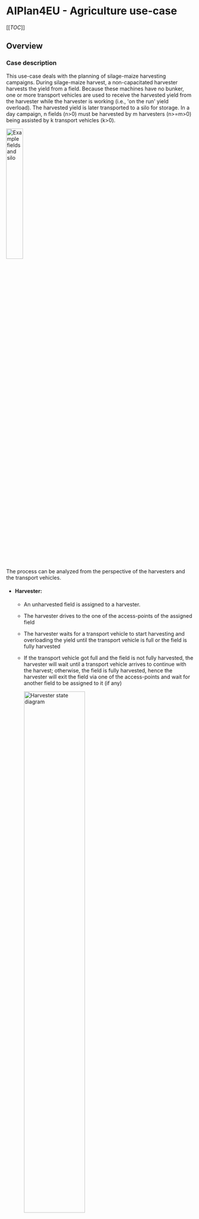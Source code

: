 # AIPlan4EU - Agriculture use-case

[[_TOC_]]



## Overview



### Case description

This use-case deals with the planning of silage-maize harvesting campaigns. During silage-maize harvest, a non-capacitated harvester harvests the yield from a field. Because these machines have no bunker, one or more transport vehicles are used to receive the harvested yield from the harvester while the harvester is working (i.e., 'on the run' yield overload). The harvested yield is later transported to a silo for storage. In a day campaign, n fields (n>0) must be harvested by m harvesters (n>=m>0) being assisted by k transport vehicles (k>0). 

<img src="documentation/images/fields and silo (satellite).jpg" alt="Example fields and silo" title="Example fields and silo" width=30% />



The process can be analyzed from the perspective of the harvesters and the transport vehicles.

* #### Harvester:

  * An unharvested field is assigned to a harvester. 

  * The harvester drives to the one of the access-points of the assigned field

  * The harvester waits for a transport vehicle to start harvesting and overloading the yield until the transport vehicle is full or the field is fully harvested

  * If the transport vehicle got full and the field is not fully harvested, the harvester will wait until a transport vehicle arrives to continue with the harvest; otherwise, the field is fully harvested, hence the harvester will exit the field via one of the access-points and wait for another field to be assigned to it (if any)

    

    <img src="documentation/images/state diagram - harvester.jpg" alt="Harvester state diagram" title="Harvester state diagram" width=60% />

    

* #### Transport vehicle (TV):

  A transport vehicle can do two things: a) drive to a field to assist a harvester (only if the transport vehicle is not full and the harvester still needs assistance to complete the field); or b) drive to a silo and unload the yield (only if there is yield in its bunker to be unloaded)

  **a) Assist harvester (overload)**

  * The TV drives to one of the access-points of the corresponding field
  * The TV drives to the location (inside the field) where its overloading window will start and, if needed, waits for the harvester to start overloading
  * The TV drives behind/along-side the harvester while the harvester harvests and overloads the yield into the TV's bunker.
  * Once the TV is full or the field is fully harvested, the TV exits the field via one of the access-points. 
  * If the TV is full, it will have to drive to a silo to unload the yield; otherwise, it can either drive to a silo to unload the yield or go assist a harvester.

  **b) Unload at silo**

  * The TV drives to a silo access (unloading) point (SAP). The silo must have enough overall capacity to receive/store the yield in the TV's bunker.
  * Wait (near the SAP) until the SAP is available and has enough capacity for the TV to unload all the yield in its bunker.
  * The TV unloads the yield at the SAP
  * The TV is free to assist a harvester with an empty bunker

  

  <img src="documentation/images/state diagram - TV.jpg" alt="Transport vehicle state diagram" title="Transport vehicle state diagram" width=60% />

  

At the moment, a simplified version of the process at the silo is considered. In this simplified version, the yield unloaded at the silo's access/unloading points (SAPs) is immediately transfered into the general silo storage location. The silo's SAPs have infinite capacity, and they can be used by several transport vehicles simultaneously. In the more complex version, each SAP has a capacity and can only be used by one TV at a time. The yield unloaded in a silo's SAP is transfered to the silo's (main) storage area by one or more compaction vehicles assigned to the silo. These compactors can sweep a certain amount of yield in each tour, hence restoring the SAPs capacity so that other TVs can unload there in the future. 

* #### Compactor:

  * Wait until a silo access/unloading point (with yield) is assigned to it. 
  * Sweep the SAP, transferring yield from the SAP to the silo storage location. 
  * After the sweep, the compactor is free to be used to sweep a SAP. 

  <img src="documentation/images/state diagram - compactor.jpg" alt="Compactor state diagram" title="Compactor state diagram" width=35% />

### Goal

The goal of this use-case is to plan the harvesting of the given fields with the given resources (harvesters, transport vehicles, silos) in a way that the campaign duration is minimized. The planning must consider the capacity constraints of the problem (i.e., the amount of yield in the fields and the capacities of the silos and TVs bunkers), the synchronization between harvesters and TVs during harvesting and overloading, and the duration of the different activities (transit outside the field between locations, transit inside of the fields, harvesting/overloading, unloading at the silo). At the end of the campaign, all fields must be harvested, and all the yield must be located at the silos.

Because the problem for a campaign is defined based on some estimations and assumptions (e.g., average yield mass in the fields [t/ha], constant/fixed machine transit speed and harvester working speeds, etc.), significant deviations to these values could render the generated plan obsolete after some time during the actual harvesting campaign. This is also be caused when the actual execution deviates from the plan, e.g., if a TV takes a longer path to the silo; a TV selects another silo to unload or harvester to assist; a machine has a failure and has to be removed or exchanged; there was a lunch break. Hence, the planning problem must support planning on started/incomplete campaigns, based on the current field, machines and silos states. 





## Unified Planning (UP)



The python implementation can be found in the [up_tsb_agriculture](up_tsb_agriculture) directory.



### Modeling

Given the required synchronization between machines and the time-dependent conditions and effects, the silage maize harvest represents a temporal planning problem. However, some adjustments were made to the problem definition to also represent the problem as a sequential planning problem  (with some limitations), by internally managing action durations, synchronization conditions, and computed timestamps via fluents. Therefore, two versions were developed, one for temporal planning and one for sequential planning. 

To synchronize the tasks performed by the machines (e.g., drive a TV to a field and wait for the respective overload activity, harvest the field while overloading from a harvester to the assigned transport vehicle, drive the TV to a silo and download), `DurativeActions` were used in the temporal problems, where the durations of such actions are either fixed or computed based on the current fluent values (e.g., current location of the machine, machine speed, and transit distance to the goal location for driving-related actions; current amount of yield in the TV bunker and TV unloading rate for unload-related actions; etc.). In the case of sequential planning, the problem actions were modified and decoupled, using `InstantaneousActions` together with extra control fluents to manage the synchronization and action durations internally.  It is important to note that not only the actions differ between the temporal and sequential planning approaches, but also the fluents used: some fluents are used in both approaches, whereas others are specific to the planning type. The action definitions for temporal and sequential planning can be found [here](up_tsb_agriculture/up_interface/actions/temporal) and [here](up_tsb_agriculture/up_interface/actions/sequential), respectivelly.

The management of resources (availability, capacity constraints, etc) are managed using boolean, numeric and `UserType` fluents. Boolean and numeric fluents are used to keep track of constant values (e.g., distance between locations, TV total bunker capacities) and object states (e.g., current TV bunker mass, yield mass remaining at the field, whether the field is completely harvested). The following `UserTypes` were introduced: `Harvester`, `TransportVehicle`, `Field`, `FieldAccess`, `Silo`, `SiloAccess`, `MachineInitLoc`, and `Compactor` (not used at the moment). These user types are used thoughout the planning process to keep track of facts such as whether a machine is at a specific location (`Field`, `FieldAccess`, `SiloAccess`, `MachineInitLoc`), or which harvester has been assigned to a field.

Moreover, intermediate effects were used in the temporal planning approach to specify important events within actions composed by more than one task. For example, an action `do_overload_and_exit` is composed by the TV tasks 'harvest and overload' and 'exit the field when the overload is finished', hence there will be an intermediate event 'overload finished' within the duration of the action, which enables the next TV to start to overload before the current TV reaches the field exit. Other intermediate effects are presented in the form of optional control windows, to ensure the an action is planned as soon as it is possible. For instance, once a TV has finished overloading, is full, and is located at a field exit, it is not desired that it remains idle at that location, but that is drives immediately to unload at a silo. To control this, a `do_overload_and_exit` action will enable a control fluent (`tv_enabled_to_drive`) at the timing when the TV reaches the field exit (`EndTiming - ɛ`), and disable it at `EndTiming`. Adding said control fluent as a condition to action `drive_tv_from_fap_to_silo_and_unload` will ensure that the planner will be able to plan the drive action only within the specified window (`ɛ`).

Finally, custom heuristics were developed to improve the planning times and the quality of the resulting plans, and are specific to the planning approach. By using custom heuristics it is possible to influence the actions selected by the planning engine, for instance, by selecting actions that decrease the amount of unharvested yield and/or increase the amount of yield stored in the silos. Additionally, for temporal planning, it is also possible to add cost-windows similar to the aforementioned control windows, which will enable to add extra costs in the heuristic functions for actions that are not planned timely. For example, if a TV arrives to the field and it is waiting to overload, and the overload from the harvester does not start within a given time (ɛ seconds after the TV arrives to the overloading start location), a penalty cost is added to the costs returned by the heuristic function. This will, for instance, make the planner send a TV to assist a harvester that is waiting to overload instead of sending it to assist a harvester that has already a queue of TVS waiting to overload.

The TSB provides a group of settings (defined [here](up_tsb_agriculture/up_interface/config.py)) that allows the user to control some aspects of the problem definition. The main settings correspond to the problem type (either temporal or sequential), and the types of the effects that will be added to the actions. The aforementioned control and error windows can also be enabled/disabled and configured via the problem settings. Thanks to these settings, more types of engines can be used to solve the problem.

Additionally, it is possible to pre-assign fields to the harvesters, as well as the order in which the fields must be harvested. Likewise, it is possible to pre-assign TVs to the harvesters as well as the order in which the TVs will overload from the harvester. These pre-assignments are done before planning and the corresponding restrictions are included in the problem definition. 



#### UP Features



The following table shows some of the main UP features used by both planning approaches.

| Feature                                                      | Temporal planning | Sequential planning |
| ------------------------------------------------------------ | ----------------- | ------------------- |
| ***General***                                                |                   |                     |
| PROBLEM_CLASS                                                | ACTION_BASED      | ACTION_BASED        |
| Action type                                                  | DurativeAction    | InstantaneousAction |
| Plan type                                                    | TimeTriggeredPlan | SequentialPlan      |
| ***Fluents and numbers***                                    |                   |                     |
| NUMERIC_FLUENTS, OBJECT_FLUENTS                              | X                 | X                   |
| CONTINUOUS_NUMBERS, DISCRETE_NUMBERS                         | X                 | X                   |
| BOUNDED_TYPES                                                | [optional]        | [optional]          |
| ***Effects***                                                |                   |                     |
| Normal effects (FLUENTS_IN_BOOLEAN_ASSIGNMENTS, FLUENTS_IN_NUMERIC_ASSIGNMENTS) | [optional] (1)    | [optional] (1)      |
| SIMULATED_EFFECTS                                            | [optional] (1)    | [optional] (1)      |
| CONDITIONAL_EFFECTS                                          | [optional] (1)    | [optional] (1)      |
| ***Conditions***                                             |                   |                     |
| DISJUNCTIVE_CONDITIONS, EQUALITIES, NEGATIVE_CONDITIONS      | X                 | X                   |
| ***Time and duration***                                      |                   |                     |
| TIMED_GOALS, TIMED_EFFECTS                                   | X                 |                     |
| INTERMEDIATE_CONDITIONS_AND_EFFECTS                          | X                 |                     |
| CONTINUOUS_TIME                                              | X                 |                     |
| STATIC_FLUENTS_IN_DURATIONS, FLUENTS_IN_DURATIONS            | X                 |                     |
| ***Quality metrics***                                        |                   |                     |
| MAKESPAN                                                     | [optional] (2)    |                     |
| FINAL_VALUE (MinimizeExpressionOnFinalState)                 |                   | [optional] (2)      |

**Notes:**

1) The following options are available to add the problem action effects (see [config.py](up_tsb_agriculture/up_interface/config.py#L10)): 
   * WITH_ONLY_SIM_EFFECTS (default): All effects are simulated effects
   * WITH_ONLY_NORMAL_EFFECTS: All effects are normal effects (no simulated nor conditional effects)
   * WITH_NORMAL_EFFECTS_AND_SIM_EFFECTS: If a normal effect is given with a proper value, this effect will be used for the respective fluent; otherwise the value for the fluent must be set via simulated effects.
   * WITH_ONLY_SIM_EFFECTS_WHERE_NEEDED: If all effects at a certain timing can be done without simulated effects or conditional effects, normal effects will be used; otherwise, all effects of that timing will be simulated effects.
   * WITH_NORMAL_EFFECTS_AND_CONDITIONAL_EFFECTS: Only normal and conditional effects will be used (no engines that supports the other features also support conditional effects, hence it was not tested)
2) No engines that supports the other features also support quality metrics, hence it was not tested.



## Components



The main components developed for this use-case are presented in the following table:

| Component                                                    | Description                                                  |
| ------------------------------------------------------------ | ------------------------------------------------------------ |
| [Data manager](up_tsb_agriculture/management/global_data_manager.py) | Used to register and access the objects of the harvesting campaign (fields, machines, silos, etc.) and their parameters. |
| [File IO components](up_tsb_agriculture/file_io/json)        | Used to read and write files containing the properties of the objects in the harvesting campaign (fields, machines, silos, etc.) and their current states. |
| [Fluents manager](up_tsb_agriculture/up_interface/fluents.py) | Manages the UP problem fluents, including fluents’ creation and addition to the problem. |
| [Effects handler](up_tsb_agriculture/up_interface/actions/actions_helper.py#L206) | Used to manage the way in which the effects will be added to the problem actions based on the given problem settings. |
| [Problem encoder](up_tsb_agriculture/up_interface/problem_encoder/problem_encoder.py) | Creates the UP problem based on the available data in the data manager, the current states of the fields and machines, and the problem settings provided by the user. |
| [Orchestrator](up_tsb_agriculture/up_interface/orchestrator.py) | Uses a problem encoder to generate a UP problem and generates a UP plan based on the given planning settings. |
| Heuristics factories for [temporal](up_tsb_agriculture/up_interface/heuristics/heuristics_factory.py#L389) and [sequential](up_tsb_agriculture/up_interface/heuristics/heuristics_factory.py#L79) planning | These factories offer a group of predefined custom heuristics that can be used for temporal and sequential planning. |
| [Sequential-plan  generator](up_tsb_agriculture/pre_processing/sequential_plan_generator.py) | Generates a valid plan for a sequential-planning problem, without using UP-planners, by assigning fields and transport vehicles to the harvesters (and their turns) and applying the corresponding actions. The resulting plan can be used to assess the quality of the plans generated by the UP planners, and to include it in the definition of custom heuristics to reject plans that have lower quality (e.g., by limiting the allowed plan duration). |
| [Temporal-](up_tsb_agriculture/post_processing/temporal_plan_decoder.py) and [sequential-](up_tsb_agriculture/post_processing/sequential_plan_decoder.py) plan decoders | The plan decoders obtain information from the UP plans which is later used for analysis and simulation. A plan decoder is available for each of the supported planning types: sequential and temporal. |
| Basic [Temporal-](up_tsb_agriculture/visualization/temporal_plan_plotter.py) and [sequential-](up_tsb_agriculture/visualization/sequential_plan_plotter.py) plan  plotters | These components are used to display the actions (and their durations) related to each of the machines participating in the process. |
| [Plan simulator](up_tsb_agriculture/visualization/plan_simulation_1.py) | Used to simulate and display the states of the problem objects (fields, machines, etc.) for a given UP plan (or a decoded plan of a plan decoder) in the temporal domain. The simulator can be used to obtain the field and machine states at a given timestamp, which can be used to test re-planning. |
| [Out-field route planner](up_tsb_agriculture/route_planning/outfield_route_planning.py) | A simple version of a planner used to generate machine routes/paths for transit between locations (fields, silos, machine initial locations) based on some predefined roads. |
| [Field route planner](up_tsb_agriculture/route_planning/field_route_planning.py) | This component acts as an interface to the Arolib field geometry processing and infield route planning functionalities. |
| [Field partial plan  manager](up_tsb_agriculture/management/field_partial_plan_manager.py) | Used to generate partial field plans via the Field route planner component, corresponding to the route planning of a single overload on partially harvested fields. At the moment, it is not used in the planning process, but only in posterior analysis. |
| [Arolib plan generator](up_tsb_agriculture/post_processing/arolib_plan_generator.py) | Reads a decoded UP plan and generates an Arolib plan (i.e., machine routes) based on it, which includes the corresponding infield route planning via the Field partial plan manager. It also acts as a UP plan decoder, so that the plan simulator can use it. |



## Examples



Two different types of examples are available: loading the campaign data from files; and automatically creating a basic 'fake' campaign. The provided example scripts [plan_campaign.py](up_tsb_agriculture/examples/plan_campaign.py) and [plan_fake_campaign.py](up_tsb_agriculture/examples/plan_fake_campaign.py) can be used as reference to understand how the overall planning process is run (load or create campaign data; set-up the planning and problem settings; use the Orchestrator to define the problem and plan; plot and simulate the plans, etc.).



### Campaign test data

Three different campaigns are available [here](test_data/campaigns):

- [campaign_1](test_data/campaigns/campaign_1): Complete campaign consisting of 6 fields, 1 harvester, 3 transport vehicles, and 1 silo.
- [campaign_2 (6711 s)](test_data/campaigns/campaign_2__6711s): Started campaign consisting of 5 fields, 1 harvester, 6 transport vehicles, and 1 silo. Here, one of the fields is partially harvested and currently being harvested by the harvester. These data correspond to the actual state of a campaign 6711 seconds (112 min) after it started.
- [campaign_3](test_data/campaigns/campaign_3): Complete campaign consisting of 8 fields, 2 harvester, 11 transport vehicles, and 1 silo. 

Additionally, data corresponding to started (incomplete) campaigns is also provided. These data was generated using plans to obtain the field, machine and silo states at a given point in time within the plan duration. For instance, [campaign_3_1H_6TV_state__2711s](test_data/campaigns/campaign_3_1H_6TV_state__2711s) corresponds to the state of `campaign_3` (limited to 1 harvester and 6 TVs) 2711 seconds after the plan started.



### Load campaign data and plan

The [plan_campaign](up_tsb_agriculture/examples/plan_campaign.py) script can be used to load data from a campaign path, define and plan the problem, and plot and simulate the resulting plan if desired. The path to the directory holding the campaign data and other settings can be specified directly using the call arguments. To have an overview of the available options run the script with the `-h` or `--help` option. 

```bash
python3 up_tsb_agriculture/examples/plan_campaign.py -h
```

For example, the following call will load campaign_1, plot the scene, define the problem as a temporal problem, plan the problem, plot the plan, and run the simulation. 

```bash
python3 up_tsb_agriculture/examples/plan_campaign.py --path test_data/campaigns/campaign_1 --plan_type temporal --plot_scene -pp2 -sim -sima
```



<img src="documentation/images/scene_plan_plot__campaign_1__temp.png" alt="Scene and plan plot (campaign_1-temporal)" title="Scene and plan plot (campaign_1-temporal)" />



Alternatively, the script can be called giving the path of JSON file from which the example configuration can be loaded. For instance, the following call will load the configuration from file [campaign_1_\_seq__3F.json](test_data/example_configs/campaign_1__seq__3F.json), which will load `campaign_1`, limit the number of fields to 3, define the problem as a sequential problem, plan the problem, plot the plan, and run the simulation. 

```bash
python3 up_tsb_agriculture/examples/plan_campaign.py --config_file test_data/example_configs/campaign_1__seq__3F.json
```

The [plan_campaign_config_default.json](test_data/example_configs/plan_campaign_config_default.json) shows all available settings and can be used as reference. Note that if a setting is not set, the default value will be used.



### Create fake campaign data and plan

The  [plan_fake_campaign](up_tsb_agriculture/examples/plan_fake_campaign.py)  script can be used to create a simple campaign with *`f`* fields (`f > 0`), *`hv`* harvesters (`hv > 0`), *`tvs`* transport vehicles (`tvs > 0`), and *`s`* silos (`s = [1,2]`), with *`n`* access points per field (`n > 0`) and *`m`* access/unloading points per silo (`m > 0`). The silos will be located at the extrema of a horizontal road, and the fields will be located in either side of the road. Subsequently, it will define and plan the problem, and plot and simulate the resulting plan if desired. The desired number of fields, machines and silos, among other settings, can be specified directly using the call arguments. To have an overview of the available options run the script with the `-h` or `--help` option. 

```bash
python3 up_tsb_agriculture/examples/plan_fake_campaign.py -h
```

For example, the following call will create a campaign with 4 fields (2 access points per field), 1 harvester, 3 transport vehicles, and 1 silo (1 access/unloading point), and it will plot the scene, define the problem as a sequential problem, plan the problem, plot the plan and run the simulation. 

```bash
python3 up_tsb_agriculture/examples/plan_fake_campaign.py -f 4 -hv 1 -tvs 3 -s 1 -appf 2 -apps 1 --plan_type sequential --plot_scene -pp2 -sim -sima
```

Alternatively, the script can be called giving the path of JSON file from which the example configuration can be loaded. For instance, the following call will load the configuration from file [10F_1H_6TV_1S__temp.json](test_data/example_configs/10F_1H_6TV_1S__temp.json) and create a campaign with 10 fields (1 access points per field), 1 harvester, 6 transport vehicles, and 1 silo (1 access/unloading point). Subsequently, it will define the problem as a temporal problem, plan the problem, plot the plan, and run the simulation. 

```bash
python3 up_tsb_agriculture/examples/plan_campaign.py --config_file test_data/example_configs/10F_1H_6TV_1S__temp.json
```

The [plan_fake_campaign_config_default.json](test_data/example_configs/plan_fake_campaign_config_default.json) shows all available settings and can be used as reference. Note that if a setting is not set, the default value will be used.



## Funding information

<img src="https://www.aiplan4eu-project.eu/wp-content/uploads/2021/07/euflag.png" width="60" height="40">

This library is being developed for the AIPlan4EU H2020 project (https://aiplan4eu-project.eu) that is funded by the European Commission under grant agreement number 101016442.

The DFKI Niedersachsen (DFKI NI) is sponsored by the Ministry of Science and Culture of Lower Saxony and the VolkswagenStiftung.
